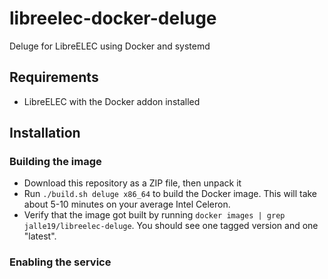 # libreelec-docker-deluge

Deluge for LibreELEC using Docker and systemd

## Requirements

* LibreELEC with the Docker addon installed

## Installation

### Building the image

* Download this repository as a ZIP file, then unpack it
* Run `./build.sh deluge x86_64` to build the Docker image. This will take about 5-10 minutes on your average Intel 
Celeron.
* Verify that the image got built by running `docker images | grep jalle19/libreelec-deluge`. You should see one 
tagged version and one "latest".

### Enabling the service


